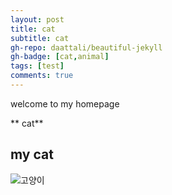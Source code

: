 ```yaml
---
layout: post
title: cat
subtitle: cat
gh-repo: daattali/beautiful-jekyll
gh-badge: [cat,animal]
tags: [test]
comments: true
---
```


welcome to my homepage

** cat**
##  my cat

![고양이](./images/cat.jpg)
